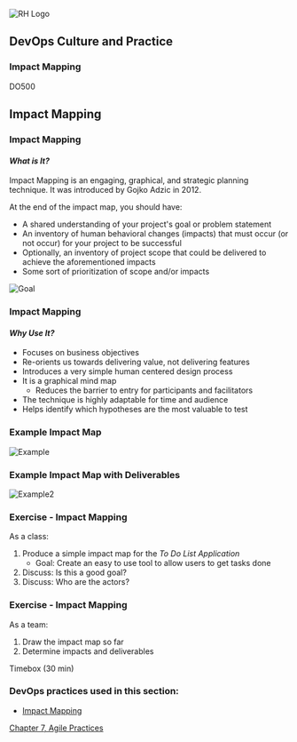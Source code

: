 <!-- .slide: data-background-image="images/cloudbackground.png" -->
![RH Logo](css/images/RHLogo3.png) <!-- {_class="title-logo"} -->
## DevOps Culture and Practice <!-- {_class="course-title"} -->
### Impact Mapping <!-- {_class="title-color"} -->
DO500 <!-- {_class="title-color"} -->



<!-- .slide: id="impact-mapping" -->
## Impact Mapping


### Impact Mapping
#### _What is It?_
Impact Mapping is an engaging, graphical, and strategic planning technique. It
was introduced by Gojko Adzic in 2012.

At the end of the impact map, you should have:
* A shared understanding of your project's goal or problem statement
* An inventory of human behavioral changes (impacts) that must occur (or not occur)
for your project to be successful
* Optionally, an inventory of project scope that could be delivered to achieve
the aforementioned impacts
* Some sort of prioritization of scope and/or impacts


![Goal](images/ImpactMapping/Goal.png)


### Impact Mapping
#### _Why Use It?_
* Focuses on business objectives
* Re-orients us towards delivering value, not delivering features
* Introduces a very simple human centered design process
* It is a graphical mind map
  * Reduces the barrier to entry for participants and facilitators
* The technique is highly adaptable for time and audience
* Helps identify which hypotheses are the most valuable to test


### Example Impact Map
![Example](images/ImpactMapping/ImpactMap.png)


### Example Impact Map with Deliverables
![Example2](images/ImpactMapping/ImpactDeliverables.png)



### Exercise - Impact Mapping
As a class:
1. Produce a simple impact map for the _To Do List Application_
   * Goal: Create an easy to use tool to allow users to get tasks done
2. Discuss: Is this a good goal?
3. Discuss: Who are the actors?


### Exercise - Impact Mapping
As a team:
1. Draw the impact map so far
2. Determine impacts and deliverables

Timebox (30 min) <!-- {_class="small"} -->



<!-- .slide: data-background-image="images/chef-background.png", class="white-style" -->
### DevOps practices used in this section:
- [Impact Mapping](https://openpracticelibrary.com/practice/impact-mapping/)



<!-- .slide: data-background-image="css/images/RH_Chapter_Title_Background2.png", class="white-style" -->
[Chapter 7, Agile Practices](chapter07.html)
